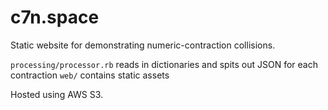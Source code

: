 # c7n.space
Static website for demonstrating numeric-contraction collisions.

`processing/processor.rb` reads in dictionaries and spits out JSON for each contraction
`web/` contains static assets

Hosted using AWS S3.
